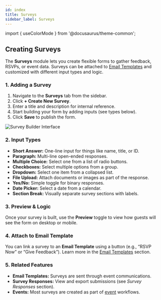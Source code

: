 ```yaml
---
id: index
title: Surveys
sidebar_label: Surveys
---
```


import { useColorMode } from '@docusaurus/theme-common';

<div class="p-6 bg-white rounded-lg shadow-sm space-y-6">

  <h2 class="h2 text-accent-secondary">Creating Surveys</h2>

  <p class="body text-gray-dark">
    The <strong>Surveys</strong> module lets you create flexible forms to gather feedback, RSVPs, or event data. Surveys can be attached to <a href="/email-templates" class="text-accent-secondary underline">Email Templates</a> and customized with different input types and logic.
  </p>

  ### 1. Adding a Survey

  <ol class="list-decimal pl-6 body mt-4 space-y-2">
    <li>Navigate to the <strong>Surveys</strong> tab from the sidebar.</li>
    <li>Click <strong>+ Create New Survey</strong>.</li>
    <li>Enter a title and description for internal reference.</li>
    <li>Start building your form by adding inputs (see types below).</li>
    <li>Click <strong>Save</strong> to publish the form.</li>
  </ol>

  <div style={{ textAlign: 'center' }}>
    <img
      src="/img/survey-builder-form.png"
      alt="Survey Builder Interface"
      style={{
        borderRadius: '0.5rem',
        boxShadow: '0 0 10px rgba(0,0,0,0.05)',
        maxWidth: '100%',
        marginTop: '1rem'
      }}
    />
  </div>

  ### 2. Input Types

  <ul class="list-disc pl-6 body space-y-2">
    <li><strong>Short Answer:</strong> One-line input for things like name, title, or ID.</li>
    <li><strong>Paragraph:</strong> Multi-line open-ended responses.</li>
    <li><strong>Multiple Choice:</strong> Select one from a list of radio buttons.</li>
    <li><strong>Checkboxes:</strong> Select multiple options from a group.</li>
    <li><strong>Dropdown:</strong> Select one item from a collapsed list.</li>
    <li><strong>File Upload:</strong> Attach documents or images as part of the response.</li>
    <li><strong>Yes/No:</strong> Simple toggle for binary responses.</li>
    <li><strong>Date Picker:</strong> Select a date from a calendar.</li>
    <li><strong>Section Break:</strong> Visually separate survey sections with labels.</li>
  </ul>

  ### 3. Preview & Logic

  <p class="body">
    Once your survey is built, use the <strong>Preview</strong> toggle to view how guests will see the form on desktop or mobile.
  </p>


  ### 4. Attach to Email Template

  <p class="body">
    You can link a survey to an <strong>Email Template</strong> using a button (e.g., “RSVP Now” or “Give Feedback”). Learn more in the <a href="/email-templates" class="text-accent-secondary underline">Email Templates</a> section.
  </p>

  ### 5. Related Features

  <ul class="list-disc pl-6 body">
    <li><strong>Email Templates:</strong> Surveys are sent through event communications.</li>
    <li><strong>Survey Responses:</strong> View and export submissions (see <em>Survey Responses</em> section).</li>
    <li><strong>Events:</strong> Most surveys are created as part of <a href="/events" class="text-accent-secondary underline">event</a> workflows.</li>
  </ul>

</div>